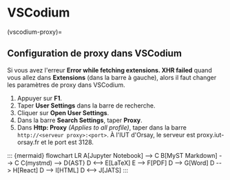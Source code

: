 # VSCodium

(vscodium-proxy)=
## Configuration de proxy dans VSCodium

Si vous avez l'erreur **Error while fetching extensions. XHR failed** quand vous allez dans **Extensions** (dans la barre à gauche), alors il faut changer les paramètres de proxy dans VSCodium.
1. Appuyer sur **F1**.
2. Taper **User Settings** dans la barre de recherche.
3. Cliquer sur **Open User Settings**.
4. Dans la barre **Search Settings**, taper **Proxy**.
5. Dans **Http: Proxy** *(Applies to all profile)*, taper dans la barre `http://<serveur proxy>:<port>`. À l'IUT d'Orsay, le serveur est proxy.iut-orsay.fr et le port est 3128.

<!-- (vscodium-debugger)=
## C/C++ Runner Debugger setup
Il faut changer le fichier de configuration `launch_template.json`. Cette manipulation du code source est pour changer la configuration par défaut du debugger de C/C++ Runner.

**Pour le retrouver à travers un terminal :**
```{code} sh
cd ~/.vscode-oss/extensions/franneck94.c-cpp-runner-9.4.7-universal/templates
```

Si `.vscode-oss` ne se trouve pas dans `~/`, vous pouvez essayer de suivre les étapes suivantes.

**À travers un navigateur :**
- Rendez-vous sur `home` ou votre dossier personnel.
- Appuyer sur *Ctrl+H* pour voir les dossiers cachés (les dossiers de configurations qui commencent par `.` comme `.vscode-oss` sont cachés).
- Aller dans `.vscode-oss` puis, `extensions`, `franneck94.c-cpp-runner-9.4.7-universal` et finalement `templates`.

**Remplacer le contenu de `launch_template.json` par :**
```{code} json
{
  "version": "0.2.0",
  "configurations": [
    {
      "name": "C/C++ Runner: Debug Session",
      "type": "lldb",
      "request": "launch",
      "args": [],
      "console": "externalTerminal",
      "cwd": "${fileDirname}",
      "program": "${fileDirname}/build/Debug/outDebug",
    }
  ]
}
``` -->


::: {mermaid}
flowchart LR
  A[Jupyter Notebook] --> C
  B[MyST Markdown] --> C
  C(mystmd) --> D{AST}
  D <--> E[LaTeX]
  E --> F[PDF]
  D --> G[Word]
  D --> H[React]
  D --> I[HTML]
  D <--> J[JATS]
:::